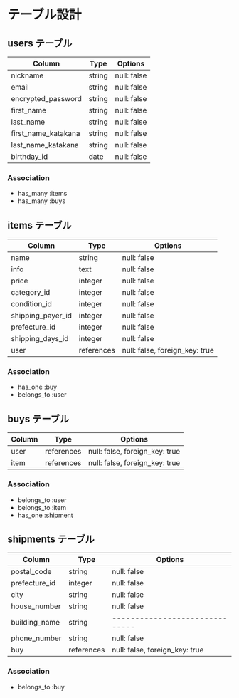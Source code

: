 # テーブル設計

## users テーブル

| Column              | Type   | Options     |
| --------------------| ------ | ----------- |
| nickname            | string | null: false |
| email               | string | null: false |
| encrypted_password  | string | null: false |
| first_name          | string | null: false |
| last_name           | string | null: false |
| first_name_katakana | string | null: false |
| last_name_katakana  | string | null: false |
| birthday_id         | date   | null: false |

### Association

- has_many :items
- has_many :buys

## items テーブル

| Column            | Type       | Options                        |
| ----------------- | ---------- | ------------------------------ |
| name              | string     | null: false                    |
| info              | text       | null: false                    |
| price             | integer    | null: false                    |
| category_id       | integer    | null: false                    |
| condition_id      | integer    | null: false                    |
| shipping_payer_id | integer    | null: false                    |
| prefecture_id     | integer    | null: false                    |
| shipping_days_id  | integer    | null: false                    |
| user              | references | null: false, foreign_key: true |

### Association

- has_one :buy
- belongs_to :user

## buys テーブル

| Column      | Type       | Options                        |
| ----------- | ---------- | ------------------------------ |
| user        | references | null: false, foreign_key: true |
| item        | references | null: false, foreign_key: true |

### Association

- belongs_to :user
- belongs_to :item
- has_one    :shipment


## shipments テーブル

| Column        | Type       | Options                        |
| ------------- | ---------- | ------------------------------ |
| postal_code   | string     | null: false                    |
| prefecture_id | integer    | null: false                    |
| city          | string     | null: false                    |
| house_number  | string     | null: false                    |
| building_name | string     | ------------------------------ |
| phone_number  | string     | null: false                    |
| buy           | references | null: false, foreign_key: true |

### Association

- belongs_to :buy
